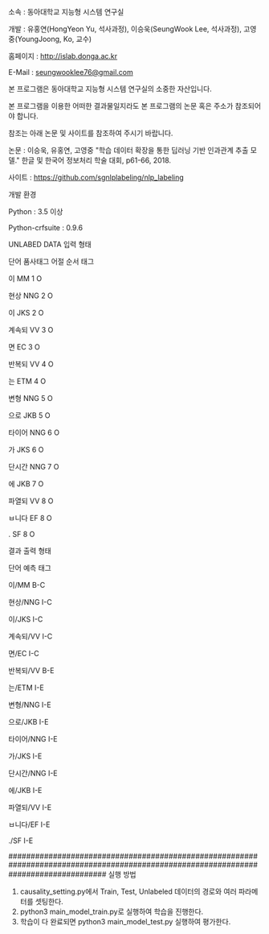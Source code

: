 소속 : 동아대학교 지능형 시스템 연구실

개발 : 유홍연(HongYeon Yu, 석사과정), 이승욱(SeungWook Lee, 석사과정), 고영중(YoungJoong, Ko, 교수)

홈페이지 : http://islab.donga.ac.kr

E-Mail : seungwooklee76@gmail.com

본 프로그램은 동아대학교 지능형 시스템 연구실의 소중한 자산입니다.

본 프로그램을 이용한 어떠한 결과물일지라도 본 프로그램의 논문 혹은 주소가 참조되어야 합니다.

참조는 아래 논문 및 사이트를 참조하여 주시기 바랍니다.

논문 : 이승욱, 유홍연, 고영중 "학습 데이터 확장을 통한 딥러닝 기반 인과관계 추출 모델." 한글 및 한국어 정보처리 학술 대회, p61-66, 2018.

사이트 : https://github.com/sgnlplabeling/nlp_labeling

개발 환경

Python : 3.5 이상

Python-crfsuite : 0.9.6

UNLABED DATA 입력 형태

단어  품사태그 어절 순서  태그

이 	MM 	1 	O

현상 	NNG 	2 	O

이 	JKS 	2 	O

계속되 	VV 	3 	O

면 	EC 	3 	O

반복되 	VV 	4 	O

는 	ETM 	4 	O

변형 	NNG 	5 	O

으로 	JKB 	5 	O

타이어 	NNG 	6 	O

가 	JKS 	6 	O

단시간 	NNG 	7 	O

에 	JKB 	7 	O

파열되 	VV 	8 	O

ㅂ니다 	EF 	8 	O

. 	SF 	8 	O

결과 출력 형태

단어            예측 태그

이/MM 		B-C

현상/NNG 	I-C

이/JKS 		I-C

계속되/VV 	I-C

면/EC 		I-C

반복되/VV 	B-E

는/ETM 		I-E

변형/NNG 	I-E

으로/JKB 	I-E

타이어/NNG 	I-E

가/JKS 		I-E

단시간/NNG 	I-E

에/JKB 		I-E

파열되/VV 	I-E

ㅂ니다/EF 	I-E

./SF 		I-E

######################################################################################################################################
실행 방법

1. causality_setting.py에서 Train, Test, Unlabeled 데이터의 경로와 여러 파라메터를 셋팅한다.
2. python3 main_model_train.py로 실행하여 학습을 진행한다.
3. 학습이 다 완료되면 python3 main_model_test.py 실행하여 평가한다.

